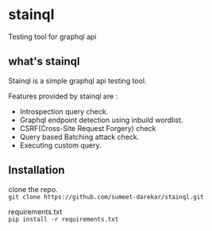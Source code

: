 # stainql

Testing tool for graphql api

## what's stainql

Stainql is a simple graphql api testing tool. 


Features provided by stainql are :
- Introspection query check.
- Graphql endpoint detection using inbuild wordlist.
- CSRF(Cross-Site Request Forgery) check
- Query based Batching attack check.
- Executing custom query.

## Installation

clone the repo.  
`git clone https://github.com/sumeet-darekar/stainql.git`  

requirements.txt  
`pip install -r requirements.txt`  



